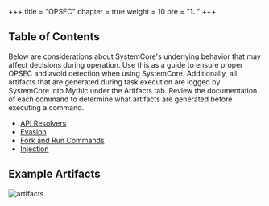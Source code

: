 +++
title = "OPSEC"
chapter = true
weight = 10
pre = "<b>1. </b>"
+++

## Table of Contents

Below are considerations about SystemCore's underlying behavior that may affect decisions during operation. Use this as a guide to ensure proper OPSEC and avoid detection when using SystemCore. Additionally, all artifacts that are generated during task execution are logged by SystemCore into Mythic under the Artifacts tab. Review the documentation of each command to determine what artifacts are generated before executing a command.

- [API Resolvers](/agents/SystemCore/opsec/apiresolvers/)
- [Evasion](/agents/SystemCore/opsec/evasion/)
- [Fork and Run Commands](/agents/SystemCore/opsec/forkandrun/)
- [Injection](/agents/SystemCore/opsec/injection/)

## Example Artifacts

![artifacts](/agents/SystemCore/opsec/images/artifacts.png)